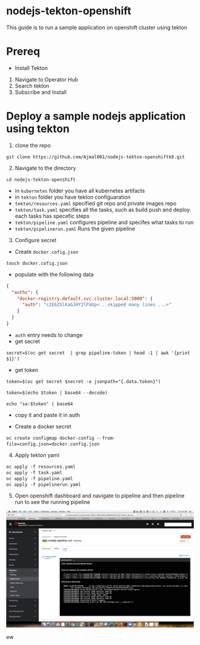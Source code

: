 # nodejs-tekton-openshift

This guide is to run a sample application on openshift cluster using tekton 

# Prereq


* Install Tekton

1. Navigate to Operator Hub
2. Search tekton
3. Subscribe and Install 

# Deploy a sample nodejs application using tekton

1. clone the repo 

```
git clone https://github.com/Ajmal001/nodejs-tekton-openshiftk8.git
```
2. Navigate to the directory 

```
cd nodejs-tekton-openshift
```

* in ```kubernetes``` folder you have all kubernetes artifacts
* in ```tekton``` folder you have tekton configuaration 
* ```tekton/resources.yaml``` specified git repo and private images repo 
* ```tekton/task.yaml``` specifies all the tasks, such as build push and deploy. each tasks has specefic steps 
* ```tekton/pipeline.yaml``` configures pipeline and specifes what tasks to run
* ```tekton/pipelinerun.yaml``` Runs the given pipeline 

3. Configure secret 

* Create ```docker.cofig.json```
```
touch docker.cofig.json
```
* populate with the following data 

```JSON
{
  "auths": {
    "docker-registry.default.svc.cluster.local:5000": {
      "auth": "c2E6ZXlKaGJHY2lPaUp<...skipped many lines ...>"
    }
  }
}
```
* ```auth``` entry needs to change
* get secret 
```
secret=$(oc get secret  | grep pipeline-token | head -1 | awk '{print $1}')
```
* get token
```
token=$(oc get secret $secret -o jsonpath="{.data.token}")
```
```
token=$(echo $token | base64 --decode)
```

```
echo "sa:$token" | base64

```
* copy it and paste it in auth 

* Create a docker secret 
```
oc create configmap docker-config --from-file=config.json=docker.config.json
```
4. Apply tekton yaml

```
oc apply -f resources.yaml
oc apply -f task.yaml
oc apply -f pipeline.yaml
oc apply -f pipelinerun.yaml
```

5. Open openshift dashboard and navigate to pipeline and then pipeline run to see the running pipeline

![1](./10.png)

ew








